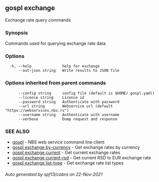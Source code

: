 ## gospl exchange

Exchange rate query commands

### Synopsis

Commands used for querying exchange rate data

### Options

```
  -h, --help              help for exchange
      --out-json string   Write results to JSON file
```

### Options inherited from parent commands

```
      --config string     config file (default is $HOME/.gospl.yaml)
      --licence string    Licence id
      --password string   Authenticate with password
      --url string        Webservice url (default "https://webservices.nbs.rs")
      --username string   Authenticate with username
      --verbose           Dump request and response
```

### SEE ALSO

* [gospl](gospl.md)	 - NBS web service command line client
* [gospl exchange by-currency](gospl_exchange_by-currency.md)	 - Get exchange rates by currency
* [gospl exchange current](gospl_exchange_current.md)	 - Get current exchange rates
* [gospl exchange current-rsd](gospl_exchange_current-rsd.md)	 - Get current RSD to EUR exchange rate
* [gospl exchange list-type](gospl_exchange_list-type.md)	 - Get exchange rate list types

###### Auto generated by spf13/cobra on 22-Nov-2021
